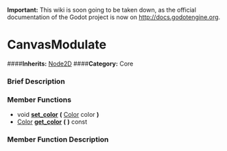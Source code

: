**Important:** This wiki is soon going to be taken down, as the official documentation of the Godot project is now on http://docs.godotengine.org.

#  CanvasModulate  
####**Inherits:** [Node2D](class_node2d)
####**Category:** Core

###  Brief Description  


###  Member Functions 
  * void  **[set&#95;color](#set_color)**  **(** [Color](class_color) color  **)**
  * [Color](class_color)  **[get&#95;color](#get_color)**  **(** **)** const

###  Member Function Description  
